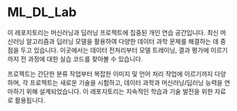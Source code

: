 # ML_DL_Lab

이 레포지토리는 머신러닝과 딥러닝 프로젝트에 집중된 개인 연습 공간입니다. 
최신 머신러닝 알고리즘과 딥러닝 모델을 활용하여 다양한 데이터 과학 문제를 해결하는 데 중점을 두고 있습니다. 
이곳에서는 데이터 전처리부터 모델 트레이닝, 결과 평가에 이르기까지 전 과정에 대한 실습 코드를 찾아볼 수 있습니다.

프로젝트는 간단한 분류 작업부터 복잡한 이미지 및 언어 처리 작업에 이르기까지 다양하며, 각 프로젝트는 새로운 기술을 시험하고, 
데이터 과학과 머신러닝/딥러닝 능력을 연마하기 위해 설계되었습니다. 이 레포지토리는 지속적인 학습과 기술 발전을 위한 자료로 활용됩니다.


